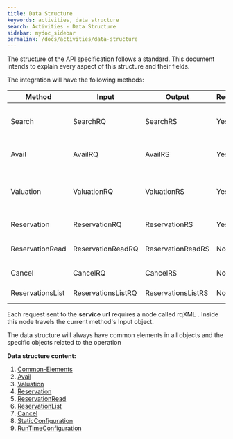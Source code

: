 ```yaml
---
title: Data Structure
keywords: activities, data structure
search: Activities - Data Structure
sidebar: mydoc_sidebar
permalink: /docs/activities/data-structure
---
```


The structure of the API specification follows a standard. This document
intends to explain every aspect of this structure and their fields.

The integration will have the following methods:



| **Method**		| **Input**		| **Output**		| **Required**	| **Description**		|
| --------------------- | --------------------- | --------------------- | ------------- | ----------------------------- |
| Search    		| SearchRQ   		| SearchRS   		| Yes  		| Gets destinations and events available |
| Avail     		| AvailRQ    		| AvailRS    		| Yes  		| Makes an availability call	|
| Valuation 		| ValuationRQ		| ValuationRS		| Yes  		| Makes a valuation for refresh ticket price (pre-book) |
| Reservation		| ReservationRQ		| ReservationRS		| Yes  		| Makes a booking		|
| ReservationRead	| ReservationReadRQ	| ReservationReadRS	| No    	| Information about one reservation |
| Cancel    		| CancelRQ   		| CancelRS   		| No   		| Cancel a reservation		|
| ReservationsList	| ReservationsListRQ	| ReservationsListRS	| No   		| List of Reservations		|
                       


Each request sent to the **service url** requires a node called rqXML .
Inside this node travels the current method's Input object.

The data structure will always have common elements in all objects and
the specific objects related to the operation



**Data structure content:**

1. [Common-Elements](/docs/activities/DSF/common-elements)
2. [Avail](/docs/activities/DSF/avail)
3. [Valuation](/docs/activities/DSF/valuation)
4. [Reservation](/docs/activities/DSF/reservation)
5. [ReservationRead](/docs/activities/DSF/reservation-read)
6. [ReservationList](/docs/activities/DSF/reservation-list)
7. [Cancel](/docs/activities/DSF/cancel)
8. [StaticConfiguration](/docs/activities/DSF/static-configuration)
9. [RunTimeConfiguration](/docs/activities/DSF/runtimeconfiguration)



